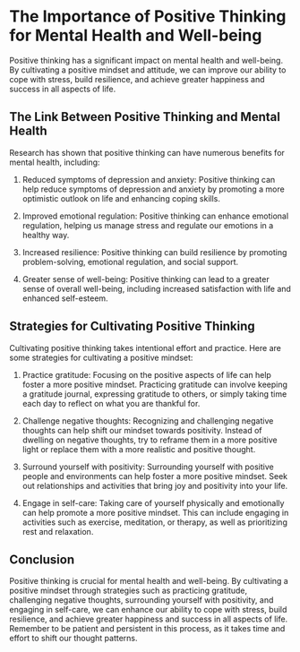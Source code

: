 The Importance of Positive Thinking for Mental Health and Well-being
==================================================================================

Positive thinking has a significant impact on mental health and well-being. By cultivating a positive mindset and attitude, we can improve our ability to cope with stress, build resilience, and achieve greater happiness and success in all aspects of life.

The Link Between Positive Thinking and Mental Health
----------------------------------------------------

Research has shown that positive thinking can have numerous benefits for mental health, including:

1. Reduced symptoms of depression and anxiety: Positive thinking can help reduce symptoms of depression and anxiety by promoting a more optimistic outlook on life and enhancing coping skills.

2. Improved emotional regulation: Positive thinking can enhance emotional regulation, helping us manage stress and regulate our emotions in a healthy way.

3. Increased resilience: Positive thinking can build resilience by promoting problem-solving, emotional regulation, and social support.

4. Greater sense of well-being: Positive thinking can lead to a greater sense of overall well-being, including increased satisfaction with life and enhanced self-esteem.

Strategies for Cultivating Positive Thinking
--------------------------------------------

Cultivating positive thinking takes intentional effort and practice. Here are some strategies for cultivating a positive mindset:

1. Practice gratitude: Focusing on the positive aspects of life can help foster a more positive mindset. Practicing gratitude can involve keeping a gratitude journal, expressing gratitude to others, or simply taking time each day to reflect on what you are thankful for.

2. Challenge negative thoughts: Recognizing and challenging negative thoughts can help shift our mindset towards positivity. Instead of dwelling on negative thoughts, try to reframe them in a more positive light or replace them with a more realistic and positive thought.

3. Surround yourself with positivity: Surrounding yourself with positive people and environments can help foster a more positive mindset. Seek out relationships and activities that bring joy and positivity into your life.

4. Engage in self-care: Taking care of yourself physically and emotionally can help promote a more positive mindset. This can include engaging in activities such as exercise, meditation, or therapy, as well as prioritizing rest and relaxation.

Conclusion
----------

Positive thinking is crucial for mental health and well-being. By cultivating a positive mindset through strategies such as practicing gratitude, challenging negative thoughts, surrounding yourself with positivity, and engaging in self-care, we can enhance our ability to cope with stress, build resilience, and achieve greater happiness and success in all aspects of life. Remember to be patient and persistent in this process, as it takes time and effort to shift our thought patterns.

